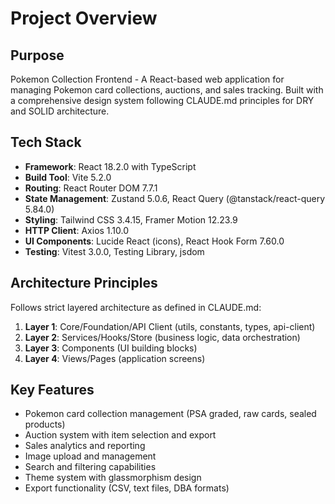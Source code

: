# Project Overview

## Purpose
Pokemon Collection Frontend - A React-based web application for managing Pokemon card collections, auctions, and sales tracking. Built with a comprehensive design system following CLAUDE.md principles for DRY and SOLID architecture.

## Tech Stack
- **Framework**: React 18.2.0 with TypeScript
- **Build Tool**: Vite 5.2.0 
- **Routing**: React Router DOM 7.7.1
- **State Management**: Zustand 5.0.6, React Query (@tanstack/react-query 5.84.0)
- **Styling**: Tailwind CSS 3.4.15, Framer Motion 12.23.9
- **HTTP Client**: Axios 1.10.0
- **UI Components**: Lucide React (icons), React Hook Form 7.60.0
- **Testing**: Vitest 3.0.0, Testing Library, jsdom

## Architecture Principles
Follows strict layered architecture as defined in CLAUDE.md:
1. **Layer 1**: Core/Foundation/API Client (utils, constants, types, api-client)
2. **Layer 2**: Services/Hooks/Store (business logic, data orchestration) 
3. **Layer 3**: Components (UI building blocks)
4. **Layer 4**: Views/Pages (application screens)

## Key Features
- Pokemon card collection management (PSA graded, raw cards, sealed products)
- Auction system with item selection and export
- Sales analytics and reporting
- Image upload and management
- Search and filtering capabilities
- Theme system with glassmorphism design
- Export functionality (CSV, text files, DBA formats)